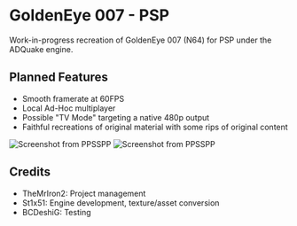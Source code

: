 # GoldenEye 007 - PSP
Work-in-progress recreation of GoldenEye 007 (N64) for PSP under the ADQuake engine.

## Planned Features

- Smooth framerate at 60FPS
- Local Ad-Hoc multiplayer
- Possible "TV Mode" targeting a native 480p output
- Faithful recreations of original material with some rips of original content

![Screenshot from PPSSPP](https://cdn.discordapp.com/attachments/671252225665925132/671252783915073560/unknown.png)
![Screenshot from PPSSPP](https://cdn.discordapp.com/attachments/671252225665925132/671252699739586589/unknown.png)

## Credits

- TheMrIron2: Project management
- St1x51: Engine development, texture/asset conversion 
- BCDeshiG: Testing
